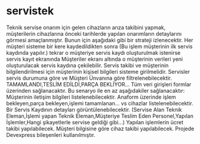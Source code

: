 # servistek
Teknik servise onarım için gelen cihazların arıza takibini yapmak, müşterilerin cihazlarına önceki tarihlerde yapılan onarımların detaylarını görmesi amaçlanmıştır. Bunun için aşağıdaki gibi bir strateji izlenecektir.  Her müşteri sisteme bir kere kaydedildikten sonra (Bu işlem müşterinin ilk servis kaydında yapılır.) tekrar o müşteriye servis kaydı oluşturulmak istenirse servis kayıt ekranında Müşteriler ekranı altında o müşterinin verileri yeni oluşturulacak servis kaydına çekilebilir.  Servis takibi ve müşterinin bilgilendirilmesi için müşterinin kişisel bilgileri sisteme girilmelidir. Servisler servis durumuna göre ve Müşteri Ünvanına göre filtrelenebilecektir.  TAMAMLANDI,TESLİM EDİLDİ,PARÇA BEKLİYOR… Tüm veri girişleri formlar üzerinden sağlanacaktır.  Bu senaryo ile en az aşağıdakiler sağlanacaktır:  Müşterinin iletişim bilgileri listelenebilecektir.  Anaform üzerinde işlem bekleyen,parça bekleyen,işlemi tamamlanan... vs cihazlar listelenebilecektir.  Bir Servis Kaydının detayları görüntülenebilecektir. (Servise Alan Teknik Eleman,İşlemi yapan Teknik Eleman,Müşteriye Teslim Eden Personel,Yapılan İşlemler,Hangi şikayetlerle servise geldiği gibi…)  Yapılan işlemlerin ücret takibi yapılabilecek.  Müşteri bilgisine göre cihaz takibi yapılabilecek.  Projede Devexpress bileşenleri kullanılmıştır.
